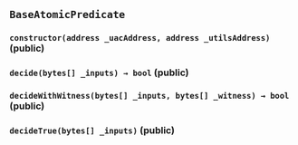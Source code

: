 ## `BaseAtomicPredicate`






### `constructor(address _uacAddress, address _utilsAddress)` (public)





### `decide(bytes[] _inputs) → bool` (public)





### `decideWithWitness(bytes[] _inputs, bytes[] _witness) → bool` (public)





### `decideTrue(bytes[] _inputs)` (public)






